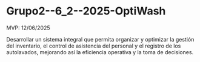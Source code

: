 # Grupo2--6_2--2025-OptiWash

MVP: 12/06/2025

Desarrollar un sistema integral que permita organizar y optimizar la gestión del inventario, el control de asistencia del personal y el registro de los autolavados, mejorando así la eficiencia operativa y la toma de decisiones.
